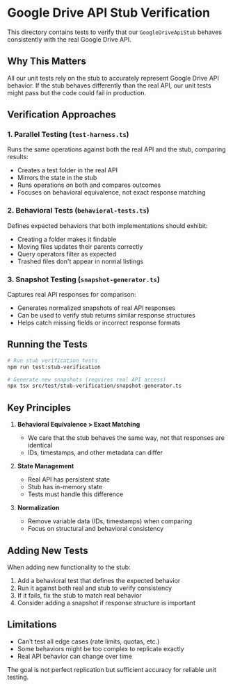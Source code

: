 # Google Drive API Stub Verification

This directory contains tests to verify that our `GoogleDriveApiStub` behaves consistently with the real Google Drive API.

## Why This Matters

All our unit tests rely on the stub to accurately represent Google Drive API behavior. If the stub behaves differently than the real API, our unit tests might pass but the code could fail in production.

## Verification Approaches

### 1. Parallel Testing (`test-harness.ts`)
Runs the same operations against both the real API and the stub, comparing results:
- Creates a test folder in the real API
- Mirrors the state in the stub
- Runs operations on both and compares outcomes
- Focuses on behavioral equivalence, not exact response matching

### 2. Behavioral Tests (`behavioral-tests.ts`)
Defines expected behaviors that both implementations should exhibit:
- Creating a folder makes it findable
- Moving files updates their parents correctly
- Query operators filter as expected
- Trashed files don't appear in normal listings

### 3. Snapshot Testing (`snapshot-generator.ts`)
Captures real API responses for comparison:
- Generates normalized snapshots of real API responses
- Can be used to verify stub returns similar response structures
- Helps catch missing fields or incorrect response formats

## Running the Tests

```bash
# Run stub verification tests
npm run test:stub-verification

# Generate new snapshots (requires real API access)
npx tsx src/test/stub-verification/snapshot-generator.ts
```

## Key Principles

1. **Behavioral Equivalence > Exact Matching**
   - We care that the stub behaves the same way, not that responses are identical
   - IDs, timestamps, and other metadata can differ

2. **State Management**
   - Real API has persistent state
   - Stub has in-memory state
   - Tests must handle this difference

3. **Normalization**
   - Remove variable data (IDs, timestamps) when comparing
   - Focus on structural and behavioral consistency

## Adding New Tests

When adding new functionality to the stub:

1. Add a behavioral test that defines the expected behavior
2. Run it against both real and stub to verify consistency
3. If it fails, fix the stub to match real behavior
4. Consider adding a snapshot if response structure is important

## Limitations

- Can't test all edge cases (rate limits, quotas, etc.)
- Some behaviors might be too complex to replicate exactly
- Real API behavior can change over time

The goal is not perfect replication but sufficient accuracy for reliable unit testing.